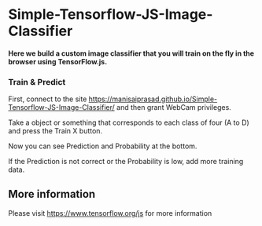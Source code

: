 # Simple-Tensorflow-JS-Image-Classifier
#### Here we build a custom image classifier that you will train on the fly in the browser using TensorFlow.js.

### Train & Predict

First, connect to the site https://manisaiprasad.github.io/Simple-Tensorflow-JS-Image-Classifier/ and then grant WebCam privileges. 

Take a object or something that corresponds to each class of four (A to D) and press the Train X button.

Now you can see Prediction and Probability at the bottom.

If the Prediction is not correct or the Probability is low, add more training data.

## More information
Please visit https://www.tensorflow.org/js for more information

